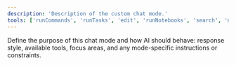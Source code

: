 ```yaml
---
description: 'Description of the custom chat mode.'
tools: ['runCommands', 'runTasks', 'edit', 'runNotebooks', 'search', 'new', 'extensions', 'usages', 'vscodeAPI', 'problems', 'changes', 'testFailure', 'openSimpleBrowser', 'fetch', 'githubRepo', 'todos', 'runTests', 'dtdUri', 'get_shadcnComponentList', 'install_shadcnComponent']
---
```

Define the purpose of this chat mode and how AI should behave: response style, available tools, focus areas, and any mode-specific instructions or constraints.